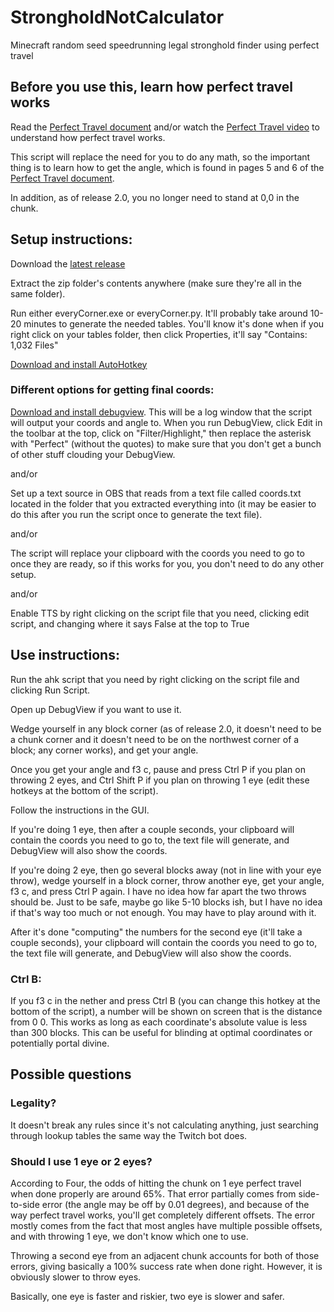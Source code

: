 # StrongholdNotCalculator
Minecraft random seed speedrunning legal stronghold finder using perfect travel

## Before you use this, learn how perfect travel works
Read the [Perfect Travel document] and/or watch the [Perfect Travel video] to understand how perfect travel works.

This script will replace the need for you to do any math, so the important thing is to learn how to get the angle, which is found in pages 5 and 6 of the [Perfect Travel document].

In addition, as of release 2.0, you no longer need to stand at 0,0 in the chunk.


## Setup instructions:
Download the [latest release]

Extract the zip folder's contents anywhere (make sure they're all in the same folder).

Run either everyCorner.exe or everyCorner.py. It'll probably take around 10-20 minutes to generate the needed tables. You'll know it's done when if you right click on your tables folder, then click Properties, it'll say "Contains: 1,032 Files"

[Download and install AutoHotkey]

### Different options for getting final coords:
[Download and install debugview]. This will be a log window that the script will output your coords and angle to. When you run DebugView, click Edit in the toolbar at the top, click on "Filter/Highlight," then replace the asterisk with "Perfect" (without the quotes) to make sure that you don't get a bunch of other stuff clouding your DebugView.

and/or

Set up a text source in OBS that reads from a text file called coords.txt located in the folder that you extracted everything into (it may be easier to do this after you run the script once to generate the text file).

and/or

The script will replace your clipboard with the coords you need to go to once they are ready, so if this works for you, you don't need to do any other setup.

and/or

Enable TTS by right clicking on the script file that you need, clicking edit script, and changing where it says False at the top to True

## Use instructions:
Run the ahk script that you need by right clicking on the script file and clicking Run Script.

Open up DebugView if you want to use it.

Wedge yourself in any block corner (as of release 2.0, it doesn't need to be a chunk corner and it doesn't need to be on the northwest corner of a block; any corner works), and get your angle.

Once you get your angle and f3 c, pause and press Ctrl P if you plan on throwing 2 eyes, and Ctrl Shift P if you plan on throwing 1 eye (edit these hotkeys at the bottom of the script).

Follow the instructions in the GUI.

If you're doing 1 eye, then after a couple seconds, your clipboard will contain the coords you need to go to, the text file will generate, and DebugView will also show the coords.

If you're doing 2 eye, then go several blocks away (not in line with your eye throw), wedge yourself in a block corner, throw another eye, get your angle, f3 c, and press Ctrl P again. I have no idea how far apart the two throws should be. Just to be safe, maybe go like 5-10 blocks ish, but I have no idea if that's way too much or not enough. You may have to play around with it.

After it's done "computing" the numbers for the second eye (it'll take a couple seconds), your clipboard will contain the coords you need to go to, the text file will generate, and DebugView will also show the coords.

### Ctrl B:
If you f3 c in the nether and press Ctrl B (you can change this hotkey at the bottom of the script), a number will be shown on screen that is the distance from 0 0. This works as long as each coordinate's absolute value is less than 300 blocks. This can be useful for blinding at optimal coordinates or potentially portal divine.


## Possible questions
### Legality?
It doesn't break any rules since it's not calculating anything, just searching through lookup tables the same way the Twitch bot does.
### Should I use 1 eye or 2 eyes?
According to Four, the odds of hitting the chunk on 1 eye perfect travel when done properly are around 65%. That error partially comes from side-to-side error (the angle may be off by 0.01 degrees), and because of the way perfect travel works, you'll get completely different offsets. The error mostly comes from the fact that most angles have multiple possible offsets, and with throwing 1 eye, we don't know which one to use.

Throwing a second eye from an adjacent chunk accounts for both of those errors, giving basically a 100% success rate when done right. However, it is obviously slower to throw eyes.

Basically, one eye is faster and riskier, two eye is slower and safer.


   [latest release]: <https://github.com/pjagada/strongholdnotcalculator/releases/latest>
   [Download and install AutoHotkey]: <https://www.autohotkey.com/>
   [Download and install debugview]: <https://docs.microsoft.com/en-us/sysinternals/downloads/debugview>
   [Perfect Travel document]: <https://docs.google.com/document/d/1JTMOIiS-Hl6_giEB0IQ5ki7UV-gvUXnNmoxhYoSgEAA/edit>
   [Perfect Travel video]: <https://youtu.be/YpV7I9X-Jso>

